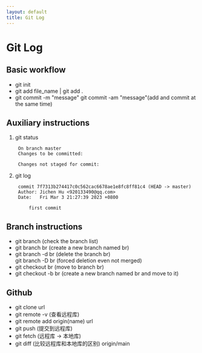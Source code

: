 ```yaml
---
layout: default
title: Git Log
---
```


# Git Log

## Basic workflow

- git init
- git add file_name | git add .
- git commit -m "message"
   git commit -am "message"(add and commit at the same time)

## Auxiliary instructions

1. git status

        On branch master
        Changes to be committed:

        Changes not staged for commit:
2. git log

        commit 7f7313b274417c0c562cac6678ae1e8fc8ff81c4 (HEAD -> master)
        Author: Jichen Hu <920133490@qq.com>
        Date:   Fri Mar 3 21:27:39 2023 +0800

            first commit

## Branch instructions

- git branch (check the branch list)
- git branch br (create a new branch named br)
- git branch -d br (delete the branch br)  
   git branch -D br (forced deletion even not merged)
- git checkout br (move to branch br)
- git checkout -b br (create a new branch named br and move to it)

## Github

- git clone url 
- git remote -v (查看远程库)
- git remote add origin(name) url
- git push (提交到远程库)
- git fetch (远程库 -> 本地库)
- git diff (比较远程库和本地库的区别) origin/main

